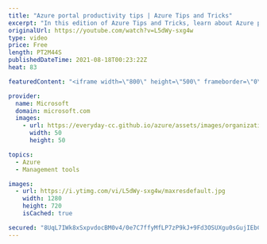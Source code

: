 ```yaml
---
title: "Azure portal productivity tips | Azure Tips and Tricks"
excerpt: "In this edition of Azure Tips and Tricks, learn about Azure portal productivity tips.    For more tips and tricks, visit: https://aka.ms/azuretipsandtricks  Get started with 12 months of free services and $200 USD in credit. Create your free account today with Microsoft Azure: https://aka.ms/att/free"
originalUrl: https://youtube.com/watch?v=L5dWy-sxg4w
type: video
price: Free
length: PT2M44S
publishedDateTime: 2021-08-18T00:23:22Z
heat: 83

featuredContent: "<iframe width=\"800\" height=\"500\" frameborder=\"0\" src=\"https://www.youtube.com/embed/L5dWy-sxg4w\" allow=\"accelerometer; autoplay; encrypted-media; gyroscope; picture-in-picture\" allowfullscreen></iframe>"

provider:
  name: Microsoft
  domain: microsoft.com
  images:
    - url: https://everyday-cc.github.io/azure/assets/images/organizations/microsoft.com-50x50.jpg
      width: 50
      height: 50

topics:
  - Azure
  - Management tools

images:
  - url: https://i.ytimg.com/vi/L5dWy-sxg4w/maxresdefault.jpg
    width: 1280
    height: 720
    isCached: true

secured: "8UqL7IWk8xSxpvdocBM0v4/0e7C7ffyMfLP7zP9kJ+9Fd3OSUXgu0sGujIEbC4xvenaqxRnRA2v699lm0NbWDxl/xQUAFEB9bqp3b5HFyE355LWMrmrDJvez8vTc2Wppml9iY9m2NN75iRLduCxdZuDT9XmdVEs6zagfG9Adya85mXKV/pT7oqSkMDZMDmT1nKMPXd0M0AGWS5ailJMLq5kz6yJa3AkeYMIaGOJ61N0CVH5JQkyBCRqXZpmR1AD+iA1mmf4px6UpFY+3okDqoFVaNT4q3XxttIBpAWp0awBxY71FnzDo85m1ZPquWiJHq/50OLMzeiy3hrErb8Pw8x/TnpkXGEQu+xDPo9CUOHkId88ktfxdb5aaj3dIfeMOBkVXM0xXydes1zpxDEnRGxxetpLoV30/tuU+hq2vRsk=;ykkkW/C3MuVAysWT7/GAzw=="
---
```


